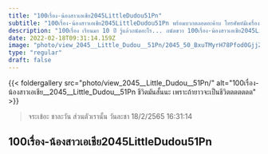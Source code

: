 ```yaml
---
title: "100เรื่อง-น้องสาวเอเชีย2045LittleDudou51Pn"
subtitle: "100เรื่อง-น้องสาวเอเชีย2045LittleDudou51Pn พร้อมบวกตลอดอะค้าบ โทรศัพท์มีเครื่องคิดเลข"
description: "100เรื่อง เรียนมา 10 ปี รู้แล้วถนัดอะไร... ถนัดขวา 100เรื่อง-น้องสาวเอเชีย2045LittleDudou51Pn 18/2/2565 16:31:14"
date: 2022-02-18T09:31:14.159Z
image: "photo/view_2045__Little_Dudou__51Pn/2045_50_BxuTMyrH78Pfod0GjjZ8.jpg"
type: "regular"
draft: false
---
```


{{< foldergallery src="photo/view_2045__Little_Dudou__51Pn/" alt="100เรื่อง-น้องสาวเอเชีย__2045__Little_Dudou__51Pn ชีวิตมันสั้นนะ เพราะถ้ายาวจะเป็นชีวิตตตตตตต" >}}


> จระเข้อะ ชาละวัน ส่วนตัวเรานั้น วันละชา 18/2/2565 16:31:14

## 100เรื่อง-น้องสาวเอเชีย2045LittleDudou51Pn
